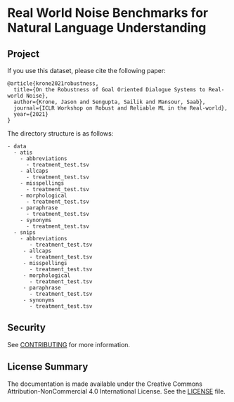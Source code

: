 # Real World Noise Benchmarks for Natural Language Understanding

## Project

If you use this dataset, please cite the following paper:
```
@article{krone2021robustness,
  title={On the Robustness of Goal Oriented Dialogue Systems to Real-world Noise},
  author={Krone, Jason and Sengupta, Sailik and Mansour, Saab},
  journal={ICLR Workshop on Robust and Reliable ML in the Real-world},
  year={2021}
}
```

The directory structure is as follows:

```
- data
  - atis
    - abbreviations
      - treatment_test.tsv 
    - allcaps
      - treatment_test.tsv
    - misspellings
      - treatment_test.tsv
    - morphological
      - treatment_test.tsv
    - paraphrase
      - treatment_test.tsv
    - synonyms
      - treatment_test.tsv
  - snips
    - abbreviations
       - treatment_test.tsv
     - allcaps
       - treatment_test.tsv
     - misspellings
       - treatment_test.tsv
     - morphological
       - treatment_test.tsv
     - paraphrase
       - treatment_test.tsv
     - synonyms
       - treatment_test.tsv
```

## Security

See [CONTRIBUTING](CONTRIBUTING.md#security-issue-notifications) for more information.

## License Summary

The documentation is made available under the Creative Commons Attribution-NonCommercial 4.0 International License. See the [LICENSE](LICENSE) file.
